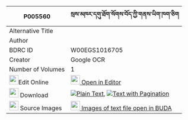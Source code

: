 |P005560|སྲས་མཁར་དགུ་ཐོག་སོགས་བོད་ཀྱི་གནས་ཡིག་ཁག་ཅིག 
| --- | --- 
|Alternative Title |
|Author | 
|BDRC ID | W00EGS1016705
|Creator | Google OCR
|Number of Volumes| 1
|<img width="25" src="https://img.icons8.com/color/25/000000/edit-property.png">Edit Online| [<img width="25" src="https://avatars.githubusercontent.com/u/45091458?s=200&v=4"> Open in Editor](http://editor.openpecha.org/P005560)
|<img width="25" src="https://img.icons8.com/fluent/48/000000/download-2.png"/>  Download | [![](https://img.icons8.com/color/20/000000/txt.png)Plain Text](https://github.com/Openpecha/P005560/releases/download/v1/se_khar_gutok_sok_bo_kyi_neyik_plain_P005560.zip), [![](https://img.icons8.com/color/20/000000/txt.png)Text with Pagination](https://github.com/Openpecha/P005560/releases/download/v1/se_khar_gutok_sok_bo_kyi_neyik_pages_P005560.zip)
|<img width="25" src="https://img.icons8.com/plasticine/100/000000/pictures-folder.png"/>  Source Images | [<img width="25" src="https://library.bdrc.io/icons/BUDA-small.svg"> Images of text file open in BUDA](https://library.bdrc.io/show/bdr:W00EGS1016705)